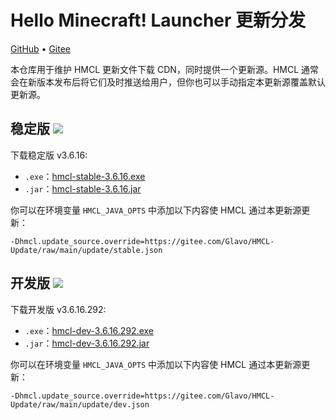 # Hello Minecraft! Launcher 更新分发

[GitHub](https://github.com/HMCL-dev/HMCL-Update) • [Gitee](https://gitee.com/Glavo/HMCL-Update)

本仓库用于维护 HMCL 更新文件下载 CDN，同时提供一个更新源。HMCL 通常会在新版本发布后将它们及时推送给用户，但你也可以手动指定本更新源覆盖默认更新源。


## 稳定版 [![](https://img.shields.io/maven-central/v/org.glavo.hmcl/hmcl-stable?label=稳定版)](https://search.maven.org/artifact/org.glavo.hmcl/hmcl-stable/3.6.16/pom)

下载稳定版 v3.6.16:

* `.exe`：[hmcl-stable-3.6.16.exe](https://mirrors.cloud.tencent.com/nexus/repository/maven-public/org/glavo/hmcl/hmcl-stable/3.6.16/hmcl-stable-3.6.16.exe)
* `.jar`：[hmcl-stable-3.6.16.jar](https://mirrors.cloud.tencent.com/nexus/repository/maven-public/org/glavo/hmcl/hmcl-stable/3.6.16/hmcl-stable-3.6.16.jar)

你可以在环境变量 `HMCL_JAVA_OPTS` 中添加以下内容使 HMCL 通过本更新源更新：

```
-Dhmcl.update_source.override=https://gitee.com/Glavo/HMCL-Update/raw/main/update/stable.json
```

## 开发版 [![](https://img.shields.io/maven-central/v/org.glavo.hmcl/hmcl-dev?label=开发版)](https://search.maven.org/artifact/org.glavo.hmcl/hmcl-dev/3.6.16.292/pom)

下载开发版 v3.6.16.292:

* `.exe`：[hmcl-dev-3.6.16.292.exe](https://mirrors.cloud.tencent.com/nexus/repository/maven-public/org/glavo/hmcl/hmcl-dev/3.6.16.292/hmcl-dev-3.6.16.292.exe)
* `.jar`：[hmcl-dev-3.6.16.292.jar](https://mirrors.cloud.tencent.com/nexus/repository/maven-public/org/glavo/hmcl/hmcl-dev/3.6.16.292/hmcl-dev-3.6.16.292.jar)

你可以在环境变量 `HMCL_JAVA_OPTS` 中添加以下内容使 HMCL 通过本更新源更新：

```
-Dhmcl.update_source.override=https://gitee.com/Glavo/HMCL-Update/raw/main/update/dev.json
```

